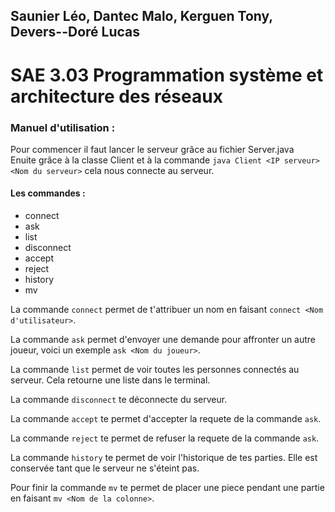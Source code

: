 ## Saunier Léo, Dantec Malo, Kerguen Tony, Devers--Doré Lucas

# SAE 3.03 Programmation système et architecture des réseaux

### Manuel d'utilisation : 

Pour commencer il faut lancer le serveur grâce au fichier  Server.java  
Enuite grâce à la classe Client et à la commande ``java Client <IP serveur> <Nom du serveur>`` cela nous connecte au serveur.

#### Les commandes : 

- connect
- ask
- list
- disconnect 
- accept
- reject
- history
- mv

La commande ``connect`` permet de t'attribuer un nom en faisant ``connect <Nom d'utilisateur>``.  

La commande ``ask`` permet d'envoyer une demande pour affronter un autre joueur, voici un exemple ``ask <Nom du joueur>``.

La commande ``list`` permet de voir toutes les personnes connectés au serveur. Cela retourne une liste dans le terminal. 

La commande ``disconnect`` te déconnecte du serveur.

La commande ``accept`` te permet d'accepter la requete de la commande ``ask``.

La commande ``reject`` te permet de refuser la requete de la commande ``ask``.

La commande ``history`` te permet de voir l'historique de tes parties. Elle est conservée tant que le serveur ne s'éteint pas.  

Pour finir la commande ``mv`` te permet de placer une piece pendant une partie en faisant ``mv <Nom de la colonne>``. 

